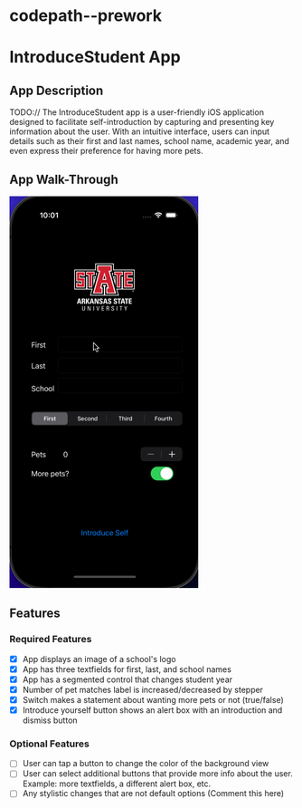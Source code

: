 # codepath--prework

# IntroduceStudent App

## App Description
TODO:// The IntroduceStudent app is a user-friendly iOS application designed to facilitate self-introduction by capturing and presenting key information about the user. With an intuitive interface, users can input details such as their first and last names, school name, academic year, and even express their preference for having more pets.

## App Walk-Through
![App Walk-Through](Introduce.gif)

## Features

### Required Features
- [x] App displays an image of a school's logo
- [x] App has three textfields for first, last, and school names
- [x] App has a segmented control that changes student year
- [x] Number of pet matches label is increased/decreased by stepper
- [x] Switch makes a statement about wanting more pets or not (true/false)
- [x] Introduce yourself button shows an alert box with an introduction and dismiss button

### Optional Features
- [ ] User can tap a button to change the color of the background view
- [ ] User can select additional buttons that provide more info about the user. Example: more textfields, a different alert box, etc.
- [ ] Any stylistic changes that are not default options (Comment this here)
